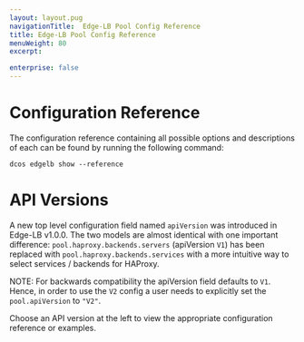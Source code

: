 ```yaml
---
layout: layout.pug
navigationTitle:  Edge-LB Pool Config Reference
title: Edge-LB Pool Config Reference
menuWeight: 80
excerpt:

enterprise: false
---
```


# Configuration Reference

The configuration reference containing all possible options and descriptions of each can be found by running the following command:

```
dcos edgelb show --reference
```

# API Versions

A new top level configuration field named `apiVersion` was introduced in Edge-LB v1.0.0. The two models are almost identical with one important difference: `pool.haproxy.backends.servers` (apiVersion `V1`) has been replaced with `pool.haproxy.backends.services` with a more intuitive way to select services / backends for HAProxy.

NOTE: For backwards compatibility the apiVersion field defaults to `V1`. Hence, in order to use the `V2` config a user needs to explicitly set the `pool.apiVersion` to `"V2"`.

Choose an API version at the left to view the appropriate configuration reference or examples.

